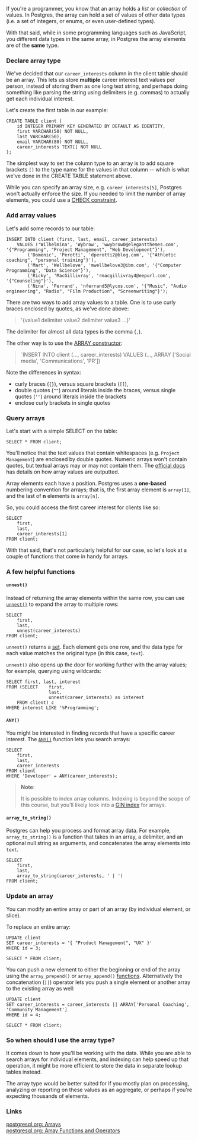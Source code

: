 If you're a programmer, you know that an array holds a _list_ or _collection_ of values. In Postgres, the array can hold a set of values of other data types (i.e. a set of integers, or enums, or even user-defined types). 

With that said, while in some programming languages such as JavaScript, you different data types in the same array, in Postgres the array elements are of the **same** type.

### Declare array type

We've decided that our `career_interests` column in the client table should be 
an array. This lets us store **multiple** career interest text values 
per person, instead of storing them as one long text string, and perhaps doing 
something like parsing the string using delimiters (e.g. commas) to 
actually get each individual interest.

Let's create the first table in our example:

```
CREATE TABLE client (
    id INTEGER PRIMARY KEY GENERATED BY DEFAULT AS IDENTITY,
	first VARCHAR(50) NOT NULL,
	last VARCHAR(50),
	email VARCHAR(80) NOT NULL,
    career_interests TEXT[] NOT NULL
);
```

The simplest way to set the column type to an array is to add square brackets `[]`
 to the type name for the values in that column -- which is what we've 
 done in the CREATE TABLE statement above. 
 
While you can specify an array size, e.g. `career_interests[5]`, Postgres 
won't actually enforce the size. If you needed to limit the number of array 
elements, you could use a [CHECK constraint](https://www.postgresql.org/docs/current/ddl-constraints.html#DDL-CONSTRAINTS-CHECK-CONSTRAINTS).

### Add array values

Let's add some records to our table:

```
INSERT INTO client (first, last, email, career_interests) 
    VALUES ('Wilhelmina', 'Wybrow', 'wwybrow0@elegantthemes.com', '{"Programming", "Project Management", "Web Development"}'),
        ('Domenic', 'Perotti', 'dperotti2@blog.com', '{"Athletic coaching", "personal training"}'),
        ('Mart', 'Wellbelove', 'mwellbelove3@ibm.com', '{"Computer Programming", "Data Science"}'),
        ('Ricky', 'MacGillivray', 'rmacgillivray4@eepurl.com', '{"Counseling"}'),
        ('Nina', 'Ferrand', 'nferrand5@lycos.com', '{"Music", "Audio engineering", "Radio", "Film Production", "Screenwriting"}');
```

There are two ways to add array values to a table. One is to use curly braces 
enclosed by quotes, as we've done above: 

> '{value1 delimiter value2 delimiter value3 ...}'

The delimiter for almost all data types is the comma (`,`).

The other way is to use the [ARRAY constructor](https://www.postgresql.org/docs/current/sql-expressions.html#SQL-SYNTAX-ARRAY-CONSTRUCTORS):

> `INSERT INTO client (..., career_interests)
VALUES (..., ARRAY ['Social media', 'Communications', 'PR'])

Note the differences in syntax:
* curly braces (`{}`), versus square brackets (`[]`),
* double quotes (`""`) around literals inside the braces, versus single quotes 
(`''`) around literals inside the brackets
* enclose curly brackets in single quotes

### Query arrays

Let's start with a simple SELECT on the table:

```
SELECT * FROM client;
```

You'll notice that the text values that contain whitespaces (e.g. `Project 
Management`) are enclosed by double quotes. Numeric arrays won't contain 
quotes, but textual arrays may or may not contain them. The [official docs](https://www.postgresql.org/docs/current/arrays.html#ARRAYS-IO) has details on how array values are outputted.

Array elements each have a position. Postgres uses a **one-based** numbering 
convention for arrays; that is, the first array element is `array[1]`, and 
the last of **n** elements is `array[n]`.

So, you could access the first career interest for clients like so:

```
SELECT 
    first,
    last,
    career_interests[1]
FROM client;
```

With that said, that's not particularly helpful for our case, so let's look at 
a couple of functions that come in handy for arrays.

### A few helpful functions

#### `unnest()`

Instead of returning the array elements within the same row, you can use 
[`unnest()`]() to expand the array to multiple rows:

```
SELECT 
    first,
    last,
    unnest(career_interests)
FROM client;
```

`unnest()` returns a [set](https://www.postgresql.org/docs/current/xfunc-sql.html#XFUNC-SQL-FUNCTIONS-RETURNING-SET).
 Each element gets one row, and the data type for each value matches the 
 original type (in this case, `text`).

`unnest()` also opens up the door for working further with the array values; for example, querying using wildcards:

```
SELECT first, last, interest 
FROM (SELECT    first, 
                last, 
                unnest(career_interests) as interest
    FROM client) c 
WHERE interest LIKE '%Programming';
```

#### `ANY()`

You might be interested in finding records that have a specific career 
interest. The [`ANY()`](https://www.postgresql.org/docs/current/functions-comparisons.html#id-1.5.8.28.16) function lets you search arrays:

```
SELECT 
    first,
    last,
    career_interests
FROM client
WHERE 'Developer' = ANY(career_interests);
```
>**Note**:
>
>It is possible to index array columns. Indexing is beyond the scope of this 
course, but you'll likely look into a [GIN index](https://www.postgresql.org/docs/current/gin.html) for arrays.

#### `array_to_string()`

Postgres can help you process and format array data. For example, `array_to_string()` is a function that takes in an array, a delimiter, and an optional null string as arguments, and concatenates the array elements into `text`.

```
SELECT
    first,
    last,
    array_to_string(career_interests, ' | ') 
FROM client;
```

### Update an array

You can modify an entire array or part of an array (by individual element, or slice).

To replace an entire array:

```
UPDATE client
SET career_interests = '{ "Product Management", "UX" }'
WHERE id = 3;

SELECT * FROM client;
```

You can push a new element to either the beginning or end of the array using 
the `array_prepend()` or `array_append()` [functions](https://www.postgresql.org/docs/current/functions-array.html).
 Alternatively the concatenation (`||`) operator lets you push a single element
  or another array to the existing array as well:

```
UPDATE client
SET career_interests = career_interests || ARRAY['Personal Coaching', 'Community Management']
WHERE id = 4;

SELECT * FROM client;
```

### So when should I use the array type?

It comes down to how you'll be working with the data. While you are able to 
search arrays for individual elements, and indexing can help speed up that 
operation, it might be more efficient to store the data in separate lookup 
tables instead.

The array type would be better suited for if you mostly plan on processing, 
analyzing or reporting on these values as an aggregate, or perhaps if you're 
expecting thousands of elements.

### Links

[postgresql.org: Arrays](https://www.postgresql.org/docs/current/arrays.html)  
[postgresql.org: Array Functions and Operators](https://www.postgresql.org/docs/current/functions-array.html)
